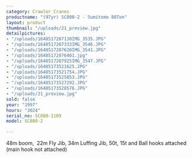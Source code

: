 ```yaml
---
category: Crawler Cranes
productname: "(97yr) SC800-2 - Sumitomo 80Ton"
layout: product
thumbnail: "/uploads/21_preview.jpg"
detailpictures:
- "/uploads/1648517207130IMG_3535.JPG"
- "/uploads/1648517207333IMG_3546.JPG"
- "/uploads/1648517207620IMG_3541.JPG"
- "/uploads/16485172076401.jpg"
- "/uploads/1648517207925IMG_3547.JPG"
- "/uploads/16485173521625.JPG"
- "/uploads/16485173521754.JPG"
- "/uploads/16485173525853.JPG"
- "/uploads/16485173527292.JPG"
- "/uploads/16485173528576.JPG"
- "/uploads/21_preview.jpg"
sold: false
year: "1997"
hours: "3024"
serial_no: SC080-1109
model: SC800-2

---
```

48m boom,  22m Fly Jib, 34m Luffing Jib, 50t, 15t and Ball hooks attached (main hook not attached)